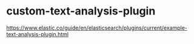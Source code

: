 # custom-text-analysis-plugin

https://www.elastic.co/guide/en/elasticsearch/plugins/current/example-text-analysis-plugin.html
